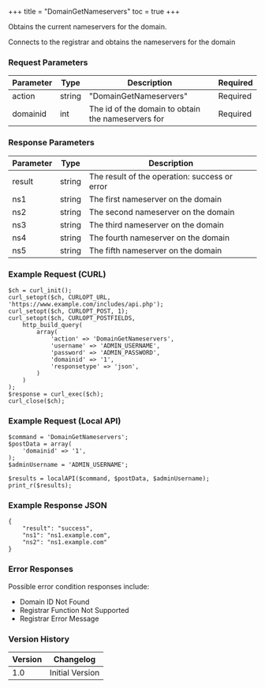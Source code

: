 +++
title = "DomainGetNameservers"
toc = true
+++

Obtains the current nameservers for the domain.

Connects to the registrar and obtains the nameservers for the domain

### Request Parameters

| Parameter | Type | Description | Required |
| --------- | ---- | ----------- | -------- |
| action | string | "DomainGetNameservers" | Required |
| domainid | int | The id of the domain to obtain the nameservers for | Required |

### Response Parameters

| Parameter | Type | Description |
| --------- | ---- | ----------- |
| result | string | The result of the operation: success or error |
| ns1 | string | The first nameserver on the domain |
| ns2 | string | The second nameserver on the domain |
| ns3 | string | The third nameserver on the domain |
| ns4 | string | The fourth nameserver on the domain |
| ns5 | string | The fifth nameserver on the domain |


### Example Request (CURL)

```
$ch = curl_init();
curl_setopt($ch, CURLOPT_URL, 'https://www.example.com/includes/api.php');
curl_setopt($ch, CURLOPT_POST, 1);
curl_setopt($ch, CURLOPT_POSTFIELDS,
    http_build_query(
        array(
            'action' => 'DomainGetNameservers',
            'username' => 'ADMIN_USERNAME',
            'password' => 'ADMIN_PASSWORD',
            'domainid' => '1',
            'responsetype' => 'json',
        )
    )
);
$response = curl_exec($ch);
curl_close($ch);
```


### Example Request (Local API)

```
$command = 'DomainGetNameservers';
$postData = array(
    'domainid' => '1',
);
$adminUsername = 'ADMIN_USERNAME';

$results = localAPI($command, $postData, $adminUsername);
print_r($results);
```


### Example Response JSON

```
{
    "result": "success",
    "ns1": "ns1.example.com",
    "ns2": "ns1.example.com"
}
```


### Error Responses

Possible error condition responses include:

* Domain ID Not Found
* Registrar Function Not Supported
* Registrar Error Message


### Version History

| Version | Changelog |
| ------- | --------- |
| 1.0 | Initial Version |
